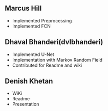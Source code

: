 ## Marcus Hill

- Implemented Preprocessing
- Implemented FCN

## Dhaval Bhanderi(dvlbhanderi)

- Implemented U-Net
- Implementation with Markov Random Field
- Contributed for Readme and wiki


## Denish Khetan

- WiKi
- Readme
- Presentation
